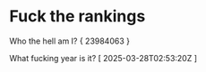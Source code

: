 # Fuck the rankings

Who the hell am I?
{ 23984063 }

What fucking year is it?
[ 2025-03-28T02:53:20Z ]
